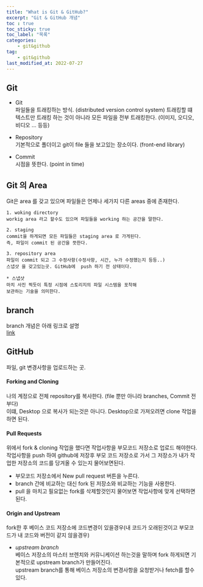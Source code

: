 ```yaml
---
title: "What is Git & GitHub?"
excerpt: "Git & GitHub 개념"
toc : true
toc_sticky: true
toc_label: "목록"
categories:
    - git&github
tag:
    - git&github
last_modified_at: 2022-07-27
---
```

## Git

* Git  
파일들을 트래킹하는 방식. (distributed version control system)
트래킹할 떄 텍스트만 트래킹 하는 것이 아니라 모든 파일을 전부 트래킹한다. (이미지, 오디오, 비디오 ... 등등)

* Repository  
기본적으로 폴더이고 git이 file 들을 보고있는 장소이다. (front-end library)

* Commit  
시점을 뜻한다. (point in time)

## Git 의 Area
Git은 area 를 갖고 있으며 파일들은 언제나 세가지 다른 areas 중에 존재한다.
```
1. woking directory
workig area 라고 할수도 있으며 파일들을 working 하는 공간을 말한다.

2. staging
commit을 하게되면 모든 파일들은 staging area 로 가게된다.
즉, 파일이 commit 된 공간을 뜻한다.

3. repository area
파일이 commit 되고 그 수정사항(수정사항, 시간, 누가 수정했는지 등등..)
스냅샷 을 갖고있는곳. GitHub에  push 하기 전 상태이다.

* 스냅샷
마치 사진 찍듯이 특정 시점에 스토리지의 파일 시스템을 포착해
보관하는 기술을 의미한다.
```
## branch
branch 개념은 아래 링크로 설명  
[link](https://git-scm.com/book/ko/v2/Git-%EB%B8%8C%EB%9E%9C%EC%B9%98-%EB%B8%8C%EB%9E%9C%EC%B9%98%EB%9E%80-%EB%AC%B4%EC%97%87%EC%9D%B8%EA%B0%80)

## GitHub
파일, git 변경사항을 업로드하는 곳.

#### Forking and Cloning
나의 계정으로 전체 repository를 복사한다. (file 뿐만 아니라 branches, Commit 전부다)  
이떄, Desktop 으로 복사가 되는것은 아니다. Desktop으로 가져오려면 clone 작업을 하면 된다.

#### Pull Requests
위에서 fork & cloning 작업을 했다면 작업사항을 부모코드 저장소로 업로드 해야한다.  
작업사항을 push 하여 github에 저장후 부모 코드 저장소로 가서 그 저장소가 내가 작업한 저장소의 코드를 당겨올 수 있는지 물어보면된다.
- 부모코드 저장소에서 New pull request 버튼을 누른다.
- branch 간에 비교하는 대신 fork 된 저장소와 비교하는 기능을 사용한다.
- pull 을 마치고 필요없는 fork를 삭제할것인지 물어보면 작업사항에 맞게 선택하면 된다.

#### Origin and Upstream
fork한 후 베이스 코드 저장소에 코드변경이 있을경우(내 코드가 오래된것이고 부모코드가 내 코드와 버전이 같지 않을경우)  
- *upstream branch*  
 베이스 저장소의 마스터 브렌치와 커뮤니케이션 하는것을 말하며 fork 하게되면 기본적으로 upstream branch가 만들어진다.  
 upstream branch를 통해 베이스 저장소의 변경사항을 요청받거나 fetch를 할수있다.


